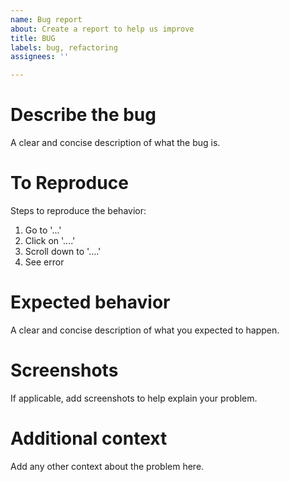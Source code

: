 ```yaml
---
name: Bug report
about: Create a report to help us improve
title: BUG
labels: bug, refactoring
assignees: ''

---
```


# Describe the bug

A clear and concise description of what the bug is.

# To Reproduce

Steps to reproduce the behavior:

1. Go to '...'
2. Click on '....'
3. Scroll down to '....'
4. See error

# Expected behavior

A clear and concise description of what you expected to happen.

# Screenshots

If applicable, add screenshots to help explain your problem.

# Additional context

Add any other context about the problem here.

